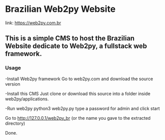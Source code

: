 # Brazilian Web2py Website


link: https://web2py.com.br

## This is a simple CMS to host the Brazilian Website dedicate to Web2py, a fullstack web framework.

### Usage
-Install Web2py framework
Go to web2py.com and download the source version

-Install this CMS
Just clone or download this source into a folder inside web2py/applications.

-Run web2py
python3 web2py.py
type a password for admin and click start

Go to http://127.0.0.1/web2py_br (or the name you gave to the extracted directory)

Done.
